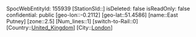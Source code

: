 ﻿---
location: [51.4586,-0.2112]
type: Station
tags:
- geo/Station
- Europe/United_Kingdom/London

---
SpocWebEntityId: 155939
[StationSId::]
isDeleted: false
isReadOnly: false
confidential: public
[geo-lon::-0.2112]
[geo-lat::51.4586]
[name::East Putney]
[zone::2.5]
[Num_lines::1]
[switch-to-Rail::0]
[Country::[United_Kingdom](geo/Continent/Europe/United_Kingdom.md)]
[City::[London](geo/Continent/Europe/United_Kingdom/London.md)]

